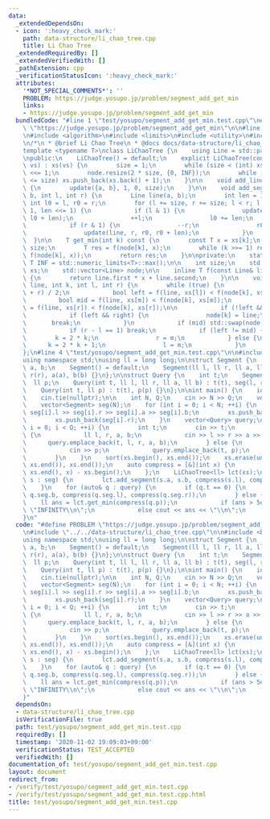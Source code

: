 ```yaml
---
data:
  _extendedDependsOn:
  - icon: ':heavy_check_mark:'
    path: data-structure/li_chao_tree.cpp
    title: Li Chao Tree
  _extendedRequiredBy: []
  _extendedVerifiedWith: []
  _pathExtension: cpp
  _verificationStatusIcon: ':heavy_check_mark:'
  attributes:
    '*NOT_SPECIAL_COMMENTS*': ''
    PROBLEM: https://judge.yosupo.jp/problem/segment_add_get_min
    links:
    - https://judge.yosupo.jp/problem/segment_add_get_min
  bundledCode: "#line 1 \"test/yosupo/segment_add_get_min.test.cpp\"\n#define PROBLEM\
    \ \"https://judge.yosupo.jp/problem/segment_add_get_min\"\n\n#line 2 \"data-structure/li_chao_tree.cpp\"\
    \n#include <algorithm>\n#include <limits>\n#include <utility>\n#include <vector>\n\
    \n/*\n * @brief Li Chao Tree\n * @docs docs/data-structure/li_chao_tree.md\n */\n\
    template <typename T>\nclass LiChaoTree {\n    using Line = std::pair<T, T>;\n\
    \npublic:\n    LiChaoTree() = default;\n    explicit LiChaoTree(const std::vector<T>&\
    \ vs) : xs(vs) {\n        size = 1;\n        while (size < (int) xs.size()) size\
    \ <<= 1;\n        node.resize(2 * size, {0, INF});\n        while ((int) xs.size()\
    \ <= size) xs.push_back(xs.back() + 1);\n    }\n\n    void add_line(T a, T b)\
    \ {\n        update({a, b}, 1, 0, size);\n    }\n\n    void add_segment(T a, T\
    \ b, int l, int r) {\n        Line line(a, b);\n        int len = 1;\n       \
    \ int l0 = l, r0 = r;\n        for (l += size, r += size; l < r; l >>= 1, r >>=\
    \ 1, len <<= 1) {\n            if (l & 1) {\n                update(line, l, l0,\
    \ l0 + len);\n                ++l;\n                l0 += len;\n            }\n\
    \            if (r & 1) {\n                --r;\n                r0 -= len;\n\
    \                update(line, r, r0, r0 + len);\n            }\n        }\n  \
    \  }\n\n    T get_min(int k) const {\n        const T x = xs[k];\n        k +=\
    \ size;\n        T res = f(node[k], x);\n        while (k >>= 1) res = std::min(res,\
    \ f(node[k], x));\n        return res;\n    }\n\nprivate:\n    static constexpr\
    \ T INF = std::numeric_limits<T>::max();\n\n    int size;\n    std::vector<T>\
    \ xs;\n    std::vector<Line> node;\n\n    inline T f(const Line& line, T x) const\
    \ {\n        return line.first * x + line.second;\n    }\n\n    void update(Line\
    \ line, int k, int l, int r) {\n        while (true) {\n            int m = (l\
    \ + r) / 2;\n            bool left = f(line, xs[l]) < f(node[k], xs[l]);\n   \
    \         bool mid = f(line, xs[m]) < f(node[k], xs[m]);\n            bool right\
    \ = f(line, xs[r]) < f(node[k], xs[r]);\n\n            if (!left && !right) break;\n\
    \            if (left && right) {\n                node[k] = line;\n         \
    \       break;\n            }\n            if (mid) std::swap(node[k], line);\n\
    \            if (r - l == 1) break;\n            if (left != mid) {\n        \
    \        k = 2 * k;\n                r = m;\n            } else {\n          \
    \      k = 2 * k + 1;\n                l = m;\n            }\n        }\n    }\n\
    };\n#line 4 \"test/yosupo/segment_add_get_min.test.cpp\"\n\n#include <bits/stdc++.h>\n\
    using namespace std;\nusing ll = long long;\n\nstruct Segment {\n    ll l, r,\
    \ a, b;\n    Segment() = default;\n    Segment(ll l, ll r, ll a, ll b) : l(l),\
    \ r(r), a(a), b(b) {}\n};\n\nstruct Query {\n    int t;\n    Segment seg;\n  \
    \  ll p;\n    Query(int t, ll l, ll r, ll a, ll b) : t(t), seg(l, r, a, b) {}\n\
    \    Query(int t, ll p) : t(t), p(p) {}\n};\n\nint main() {\n    ios_base::sync_with_stdio(false);\n\
    \    cin.tie(nullptr);\n\n    int N, Q;\n    cin >> N >> Q;\n    vector<ll> xs;\n\
    \    vector<Segment> seg(N);\n    for (int i = 0; i < N; ++i) {\n        cin >>\
    \ seg[i].l >> seg[i].r >> seg[i].a >> seg[i].b;\n        xs.push_back(seg[i].l);\n\
    \        xs.push_back(seg[i].r);\n    }\n    vector<Query> query;\n    for (int\
    \ i = 0; i < Q; ++i) {\n        int t;\n        cin >> t;\n        if (t == 0)\
    \ {\n            ll l, r, a, b;\n            cin >> l >> r >> a >> b;\n      \
    \      query.emplace_back(t, l, r, a, b);\n        } else {\n            ll p;\n\
    \            cin >> p;\n            query.emplace_back(t, p);\n            xs.push_back(p);\n\
    \        }\n    }\n    sort(xs.begin(), xs.end());\n    xs.erase(unique(xs.begin(),\
    \ xs.end()), xs.end());\n    auto compress = [&](int x) {\n        return lower_bound(xs.begin(),\
    \ xs.end(), x) - xs.begin();\n    };\n    LiChaoTree<ll> lct(xs);\n    for (auto&\
    \ s : seg) {\n        lct.add_segment(s.a, s.b, compress(s.l), compress(s.r));\n\
    \    }\n    for (auto& q : query) {\n        if (q.t == 0) {\n            lct.add_segment(q.seg.a,\
    \ q.seg.b, compress(q.seg.l), compress(q.seg.r));\n        } else {\n        \
    \    ll ans = lct.get_min(compress(q.p));\n            if (ans > 5e18) cout <<\
    \ \"INFINITY\\n\";\n            else cout << ans << \"\\n\";\n        }\n    }\n\
    }\n"
  code: "#define PROBLEM \"https://judge.yosupo.jp/problem/segment_add_get_min\"\n\
    \n#include \"../../data-structure/li_chao_tree.cpp\"\n\n#include <bits/stdc++.h>\n\
    using namespace std;\nusing ll = long long;\n\nstruct Segment {\n    ll l, r,\
    \ a, b;\n    Segment() = default;\n    Segment(ll l, ll r, ll a, ll b) : l(l),\
    \ r(r), a(a), b(b) {}\n};\n\nstruct Query {\n    int t;\n    Segment seg;\n  \
    \  ll p;\n    Query(int t, ll l, ll r, ll a, ll b) : t(t), seg(l, r, a, b) {}\n\
    \    Query(int t, ll p) : t(t), p(p) {}\n};\n\nint main() {\n    ios_base::sync_with_stdio(false);\n\
    \    cin.tie(nullptr);\n\n    int N, Q;\n    cin >> N >> Q;\n    vector<ll> xs;\n\
    \    vector<Segment> seg(N);\n    for (int i = 0; i < N; ++i) {\n        cin >>\
    \ seg[i].l >> seg[i].r >> seg[i].a >> seg[i].b;\n        xs.push_back(seg[i].l);\n\
    \        xs.push_back(seg[i].r);\n    }\n    vector<Query> query;\n    for (int\
    \ i = 0; i < Q; ++i) {\n        int t;\n        cin >> t;\n        if (t == 0)\
    \ {\n            ll l, r, a, b;\n            cin >> l >> r >> a >> b;\n      \
    \      query.emplace_back(t, l, r, a, b);\n        } else {\n            ll p;\n\
    \            cin >> p;\n            query.emplace_back(t, p);\n            xs.push_back(p);\n\
    \        }\n    }\n    sort(xs.begin(), xs.end());\n    xs.erase(unique(xs.begin(),\
    \ xs.end()), xs.end());\n    auto compress = [&](int x) {\n        return lower_bound(xs.begin(),\
    \ xs.end(), x) - xs.begin();\n    };\n    LiChaoTree<ll> lct(xs);\n    for (auto&\
    \ s : seg) {\n        lct.add_segment(s.a, s.b, compress(s.l), compress(s.r));\n\
    \    }\n    for (auto& q : query) {\n        if (q.t == 0) {\n            lct.add_segment(q.seg.a,\
    \ q.seg.b, compress(q.seg.l), compress(q.seg.r));\n        } else {\n        \
    \    ll ans = lct.get_min(compress(q.p));\n            if (ans > 5e18) cout <<\
    \ \"INFINITY\\n\";\n            else cout << ans << \"\\n\";\n        }\n    }\n\
    }"
  dependsOn:
  - data-structure/li_chao_tree.cpp
  isVerificationFile: true
  path: test/yosupo/segment_add_get_min.test.cpp
  requiredBy: []
  timestamp: '2020-11-02 19:09:03+09:00'
  verificationStatus: TEST_ACCEPTED
  verifiedWith: []
documentation_of: test/yosupo/segment_add_get_min.test.cpp
layout: document
redirect_from:
- /verify/test/yosupo/segment_add_get_min.test.cpp
- /verify/test/yosupo/segment_add_get_min.test.cpp.html
title: test/yosupo/segment_add_get_min.test.cpp
---
```

